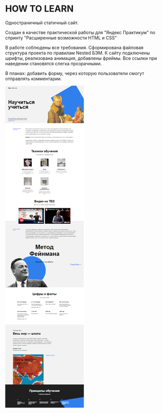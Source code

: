 <h1 aligne="center">HOW TO LEARN</h1>
<p>Одностраничный статичный сайт.</p>
<p>Создан в качестве практической работы для "Яндекс Практикум" по спринту
"Расширенные возможности HTML и CSS"</p>
<p>В работе соблюдены все требования. Сформирована файловая структура проекта по правилам Nested БЭМ.
К сайту подключены шрифты, реализована анимация, добавлены фреймы.
Все ссылки при наведении становятся слегка прозрачными.</p>
<p>В планах: добавить форму, через которую пользователи смогут отправлять комментарии.</p>
<img src="images/for README.png" alt="Внешний вид сайта">
